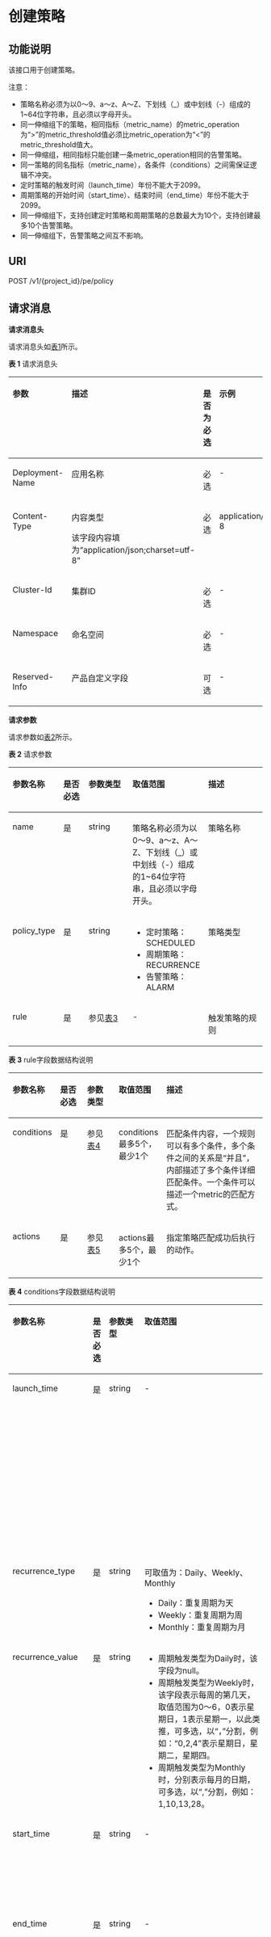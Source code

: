 # 创建策略<a name="ZH-CN_TOPIC_0130935537"></a>

## 功能说明<a name="zh-cn_topic_0082628667_section29498151"></a>

该接口用于创建策略。

注意：

-   策略名称必须为以0～9、a～z、A～Z、下划线（\_）或中划线（-）组成的1~64位字符串，且必须以字母开头。
-   同一伸缩组下的策略，相同指标（metric\_name）的metric\_operation为“\>”的metric\_threshold值必须比metric\_operation为“<”的metric\_threshold值大。
-   同一伸缩组，相同指标只能创建一条metric\_operation相同的告警策略。
-   同一策略的同名指标（metric\_name），各条件（conditions）之间需保证逻辑不冲突。
-   定时策略的触发时间（launch\_time）年份不能大于2099。
-   周期策略的开始时间（start\_time）、结束时间（end\_time）年份不能大于2099。
-   同一伸缩组下，支持创建定时策略和周期策略的总数最大为10个，支持创建最多10个告警策略。
-   同一伸缩组下，告警策略之间互不影响。

## URI<a name="zh-cn_topic_0082628667_section64156767"></a>

POST /v1/\{project\_id\}/pe/policy

## 请求消息<a name="zh-cn_topic_0082628667_section40539992"></a>

**请求消息头**

请求消息头如[表1](#zh-cn_topic_0082628667_table16580664)所示。

**表 1**  请求消息头

<a name="zh-cn_topic_0082628667_table16580664"></a>
<table><thead align="left"><tr id="zh-cn_topic_0082628667_row57854556"><th class="cellrowborder" valign="top" width="28.28282828282828%" id="mcps1.2.5.1.1"><p id="zh-cn_topic_0082628667_p55707487"><a name="zh-cn_topic_0082628667_p55707487"></a><a name="zh-cn_topic_0082628667_p55707487"></a>参数</p>
</th>
<th class="cellrowborder" valign="top" width="28.28282828282828%" id="mcps1.2.5.1.2"><p id="zh-cn_topic_0082628667_p16012578"><a name="zh-cn_topic_0082628667_p16012578"></a><a name="zh-cn_topic_0082628667_p16012578"></a>描述</p>
</th>
<th class="cellrowborder" valign="top" width="17.17171717171717%" id="mcps1.2.5.1.3"><p id="zh-cn_topic_0082628667_p21950413"><a name="zh-cn_topic_0082628667_p21950413"></a><a name="zh-cn_topic_0082628667_p21950413"></a>是否为必选</p>
</th>
<th class="cellrowborder" valign="top" width="26.26262626262626%" id="mcps1.2.5.1.4"><p id="zh-cn_topic_0082628667_p33153033"><a name="zh-cn_topic_0082628667_p33153033"></a><a name="zh-cn_topic_0082628667_p33153033"></a>示例</p>
</th>
</tr>
</thead>
<tbody><tr id="zh-cn_topic_0082628667_row62378952"><td class="cellrowborder" valign="top" width="28.28282828282828%" headers="mcps1.2.5.1.1 "><p id="zh-cn_topic_0082628667_p19530342"><a name="zh-cn_topic_0082628667_p19530342"></a><a name="zh-cn_topic_0082628667_p19530342"></a>Deployment-Name</p>
</td>
<td class="cellrowborder" valign="top" width="28.28282828282828%" headers="mcps1.2.5.1.2 "><p id="zh-cn_topic_0082628667_p38453873"><a name="zh-cn_topic_0082628667_p38453873"></a><a name="zh-cn_topic_0082628667_p38453873"></a>应用名称</p>
</td>
<td class="cellrowborder" valign="top" width="17.17171717171717%" headers="mcps1.2.5.1.3 "><p id="zh-cn_topic_0082628667_p27755984"><a name="zh-cn_topic_0082628667_p27755984"></a><a name="zh-cn_topic_0082628667_p27755984"></a>必选</p>
</td>
<td class="cellrowborder" valign="top" width="26.26262626262626%" headers="mcps1.2.5.1.4 "><p id="zh-cn_topic_0082628667_p33642220"><a name="zh-cn_topic_0082628667_p33642220"></a><a name="zh-cn_topic_0082628667_p33642220"></a>-</p>
</td>
</tr>
<tr id="zh-cn_topic_0082628667_row34344524"><td class="cellrowborder" valign="top" width="28.28282828282828%" headers="mcps1.2.5.1.1 "><p id="zh-cn_topic_0082628667_p30443021"><a name="zh-cn_topic_0082628667_p30443021"></a><a name="zh-cn_topic_0082628667_p30443021"></a>Content-Type</p>
</td>
<td class="cellrowborder" valign="top" width="28.28282828282828%" headers="mcps1.2.5.1.2 "><p id="zh-cn_topic_0082628667_p49965631"><a name="zh-cn_topic_0082628667_p49965631"></a><a name="zh-cn_topic_0082628667_p49965631"></a>内容类型</p>
<p id="zh-cn_topic_0082628667_p47037497"><a name="zh-cn_topic_0082628667_p47037497"></a><a name="zh-cn_topic_0082628667_p47037497"></a>该字段内容填为“application/json;charset=utf-8”</p>
</td>
<td class="cellrowborder" valign="top" width="17.17171717171717%" headers="mcps1.2.5.1.3 "><p id="zh-cn_topic_0082628667_p51940951"><a name="zh-cn_topic_0082628667_p51940951"></a><a name="zh-cn_topic_0082628667_p51940951"></a>必选</p>
</td>
<td class="cellrowborder" valign="top" width="26.26262626262626%" headers="mcps1.2.5.1.4 "><p id="zh-cn_topic_0082628667_p46467513"><a name="zh-cn_topic_0082628667_p46467513"></a><a name="zh-cn_topic_0082628667_p46467513"></a>application/json;charset=utf-8</p>
</td>
</tr>
<tr id="zh-cn_topic_0082628667_row15554440"><td class="cellrowborder" valign="top" width="28.28282828282828%" headers="mcps1.2.5.1.1 "><p id="zh-cn_topic_0082628667_p51950091"><a name="zh-cn_topic_0082628667_p51950091"></a><a name="zh-cn_topic_0082628667_p51950091"></a>Cluster-Id</p>
</td>
<td class="cellrowborder" valign="top" width="28.28282828282828%" headers="mcps1.2.5.1.2 "><p id="zh-cn_topic_0082628667_p47207880"><a name="zh-cn_topic_0082628667_p47207880"></a><a name="zh-cn_topic_0082628667_p47207880"></a>集群ID</p>
</td>
<td class="cellrowborder" valign="top" width="17.17171717171717%" headers="mcps1.2.5.1.3 "><p id="zh-cn_topic_0082628667_p65741925"><a name="zh-cn_topic_0082628667_p65741925"></a><a name="zh-cn_topic_0082628667_p65741925"></a>必选</p>
</td>
<td class="cellrowborder" valign="top" width="26.26262626262626%" headers="mcps1.2.5.1.4 "><p id="zh-cn_topic_0082628667_p23495690"><a name="zh-cn_topic_0082628667_p23495690"></a><a name="zh-cn_topic_0082628667_p23495690"></a>-</p>
</td>
</tr>
<tr id="zh-cn_topic_0082628667_row10134624"><td class="cellrowborder" valign="top" width="28.28282828282828%" headers="mcps1.2.5.1.1 "><p id="zh-cn_topic_0082628667_p15598181"><a name="zh-cn_topic_0082628667_p15598181"></a><a name="zh-cn_topic_0082628667_p15598181"></a>Namespace</p>
</td>
<td class="cellrowborder" valign="top" width="28.28282828282828%" headers="mcps1.2.5.1.2 "><p id="zh-cn_topic_0082628667_p55493126"><a name="zh-cn_topic_0082628667_p55493126"></a><a name="zh-cn_topic_0082628667_p55493126"></a>命名空间</p>
</td>
<td class="cellrowborder" valign="top" width="17.17171717171717%" headers="mcps1.2.5.1.3 "><p id="p1299319521324"><a name="p1299319521324"></a><a name="p1299319521324"></a>必选</p>
</td>
<td class="cellrowborder" valign="top" width="26.26262626262626%" headers="mcps1.2.5.1.4 "><p id="zh-cn_topic_0082628667_p24818239"><a name="zh-cn_topic_0082628667_p24818239"></a><a name="zh-cn_topic_0082628667_p24818239"></a>-</p>
</td>
</tr>
<tr id="zh-cn_topic_0082628667_row22037565"><td class="cellrowborder" valign="top" width="28.28282828282828%" headers="mcps1.2.5.1.1 "><p id="zh-cn_topic_0082628667_p40212317"><a name="zh-cn_topic_0082628667_p40212317"></a><a name="zh-cn_topic_0082628667_p40212317"></a>Reserved-Info</p>
</td>
<td class="cellrowborder" valign="top" width="28.28282828282828%" headers="mcps1.2.5.1.2 "><p id="zh-cn_topic_0082628667_p35972254"><a name="zh-cn_topic_0082628667_p35972254"></a><a name="zh-cn_topic_0082628667_p35972254"></a>产品自定义字段</p>
</td>
<td class="cellrowborder" valign="top" width="17.17171717171717%" headers="mcps1.2.5.1.3 "><p id="zh-cn_topic_0082628667_p28071463"><a name="zh-cn_topic_0082628667_p28071463"></a><a name="zh-cn_topic_0082628667_p28071463"></a>可选</p>
</td>
<td class="cellrowborder" valign="top" width="26.26262626262626%" headers="mcps1.2.5.1.4 "><p id="zh-cn_topic_0082628667_p59196065"><a name="zh-cn_topic_0082628667_p59196065"></a><a name="zh-cn_topic_0082628667_p59196065"></a>-</p>
</td>
</tr>
</tbody>
</table>

**请求参数**

请求参数如[表2](#zh-cn_topic_0082628667_table26391943)所示。

**表 2**  请求参数

<a name="zh-cn_topic_0082628667_table26391943"></a>
<table><thead align="left"><tr id="zh-cn_topic_0082628667_row51582645"><th class="cellrowborder" valign="top" width="17%" id="mcps1.2.6.1.1"><p id="zh-cn_topic_0082628667_p17444750"><a name="zh-cn_topic_0082628667_p17444750"></a><a name="zh-cn_topic_0082628667_p17444750"></a>参数名称</p>
</th>
<th class="cellrowborder" valign="top" width="11%" id="mcps1.2.6.1.2"><p id="zh-cn_topic_0082628667_p3738651"><a name="zh-cn_topic_0082628667_p3738651"></a><a name="zh-cn_topic_0082628667_p3738651"></a>是否必选</p>
</th>
<th class="cellrowborder" valign="top" width="19%" id="mcps1.2.6.1.3"><p id="zh-cn_topic_0082628667_p34395333"><a name="zh-cn_topic_0082628667_p34395333"></a><a name="zh-cn_topic_0082628667_p34395333"></a>参数类型</p>
</th>
<th class="cellrowborder" valign="top" width="25%" id="mcps1.2.6.1.4"><p id="zh-cn_topic_0082628667_p34558579"><a name="zh-cn_topic_0082628667_p34558579"></a><a name="zh-cn_topic_0082628667_p34558579"></a>取值范围</p>
</th>
<th class="cellrowborder" valign="top" width="28.000000000000004%" id="mcps1.2.6.1.5"><p id="zh-cn_topic_0082628667_p47781518"><a name="zh-cn_topic_0082628667_p47781518"></a><a name="zh-cn_topic_0082628667_p47781518"></a>描述</p>
</th>
</tr>
</thead>
<tbody><tr id="zh-cn_topic_0082628667_row45097725"><td class="cellrowborder" valign="top" width="17%" headers="mcps1.2.6.1.1 "><p id="zh-cn_topic_0082628667_p29037097"><a name="zh-cn_topic_0082628667_p29037097"></a><a name="zh-cn_topic_0082628667_p29037097"></a>name</p>
</td>
<td class="cellrowborder" valign="top" width="11%" headers="mcps1.2.6.1.2 "><p id="zh-cn_topic_0082628667_p3194617"><a name="zh-cn_topic_0082628667_p3194617"></a><a name="zh-cn_topic_0082628667_p3194617"></a>是</p>
</td>
<td class="cellrowborder" valign="top" width="19%" headers="mcps1.2.6.1.3 "><p id="zh-cn_topic_0082628667_p57437397"><a name="zh-cn_topic_0082628667_p57437397"></a><a name="zh-cn_topic_0082628667_p57437397"></a>string</p>
</td>
<td class="cellrowborder" valign="top" width="25%" headers="mcps1.2.6.1.4 "><p id="p7356124014613"><a name="p7356124014613"></a><a name="p7356124014613"></a>策略名称必须为以0～9、a～z、A～Z、下划线（_）或中划线（-）组成的1~64位字符串，且必须以字母开头。</p>
</td>
<td class="cellrowborder" valign="top" width="28.000000000000004%" headers="mcps1.2.6.1.5 "><p id="zh-cn_topic_0082628667_p30495700"><a name="zh-cn_topic_0082628667_p30495700"></a><a name="zh-cn_topic_0082628667_p30495700"></a>策略名称</p>
</td>
</tr>
<tr id="zh-cn_topic_0082628667_row6025849"><td class="cellrowborder" valign="top" width="17%" headers="mcps1.2.6.1.1 "><p id="zh-cn_topic_0082628667_p18331773"><a name="zh-cn_topic_0082628667_p18331773"></a><a name="zh-cn_topic_0082628667_p18331773"></a>policy_type</p>
</td>
<td class="cellrowborder" valign="top" width="11%" headers="mcps1.2.6.1.2 "><p id="zh-cn_topic_0082628667_p8478608"><a name="zh-cn_topic_0082628667_p8478608"></a><a name="zh-cn_topic_0082628667_p8478608"></a>是</p>
</td>
<td class="cellrowborder" valign="top" width="19%" headers="mcps1.2.6.1.3 "><p id="zh-cn_topic_0082628667_p15678685"><a name="zh-cn_topic_0082628667_p15678685"></a><a name="zh-cn_topic_0082628667_p15678685"></a>string</p>
</td>
<td class="cellrowborder" valign="top" width="25%" headers="mcps1.2.6.1.4 "><a name="ul1293515593612"></a><a name="ul1293515593612"></a><ul id="ul1293515593612"><li>定时策略：SCHEDULED</li><li>周期策略：RECURRENCE</li><li>告警策略：ALARM</li></ul>
</td>
<td class="cellrowborder" valign="top" width="28.000000000000004%" headers="mcps1.2.6.1.5 "><p id="zh-cn_topic_0082628667_p57075007"><a name="zh-cn_topic_0082628667_p57075007"></a><a name="zh-cn_topic_0082628667_p57075007"></a>策略类型</p>
</td>
</tr>
<tr id="zh-cn_topic_0082628667_row43913021"><td class="cellrowborder" valign="top" width="17%" headers="mcps1.2.6.1.1 "><p id="zh-cn_topic_0082628667_p184914"><a name="zh-cn_topic_0082628667_p184914"></a><a name="zh-cn_topic_0082628667_p184914"></a>rule</p>
</td>
<td class="cellrowborder" valign="top" width="11%" headers="mcps1.2.6.1.2 "><p id="zh-cn_topic_0082628667_p14978051"><a name="zh-cn_topic_0082628667_p14978051"></a><a name="zh-cn_topic_0082628667_p14978051"></a>是</p>
</td>
<td class="cellrowborder" valign="top" width="19%" headers="mcps1.2.6.1.3 "><p id="zh-cn_topic_0082628667_p5262650"><a name="zh-cn_topic_0082628667_p5262650"></a><a name="zh-cn_topic_0082628667_p5262650"></a>参见<a href="#ZH-CN_TOPIC_0130935537__zh-cn_topic_0082628667_table114216215037">表3</a></p>
</td>
<td class="cellrowborder" valign="top" width="25%" headers="mcps1.2.6.1.4 "><p id="zh-cn_topic_0082628667_p11266626"><a name="zh-cn_topic_0082628667_p11266626"></a><a name="zh-cn_topic_0082628667_p11266626"></a>-</p>
</td>
<td class="cellrowborder" valign="top" width="28.000000000000004%" headers="mcps1.2.6.1.5 "><p id="p2842114714102"><a name="p2842114714102"></a><a name="p2842114714102"></a>触发策略的规则</p>
</td>
</tr>
</tbody>
</table>

**表 3**  rule字段数据结构说明

<a name="zh-cn_topic_0082628667_table114216215037"></a>
<table><thead align="left"><tr id="zh-cn_topic_0082628667_row50280428"><th class="cellrowborder" valign="top" width="17.17171717171717%" id="mcps1.2.6.1.1"><p id="zh-cn_topic_0082628667_p46182839"><a name="zh-cn_topic_0082628667_p46182839"></a><a name="zh-cn_topic_0082628667_p46182839"></a>参数名称</p>
</th>
<th class="cellrowborder" valign="top" width="11.111111111111112%" id="mcps1.2.6.1.2"><p id="zh-cn_topic_0082628667_p49822483"><a name="zh-cn_topic_0082628667_p49822483"></a><a name="zh-cn_topic_0082628667_p49822483"></a>是否必选</p>
</th>
<th class="cellrowborder" valign="top" width="13.13131313131313%" id="mcps1.2.6.1.3"><p id="zh-cn_topic_0082628667_p9089319"><a name="zh-cn_topic_0082628667_p9089319"></a><a name="zh-cn_topic_0082628667_p9089319"></a>参数类型</p>
</th>
<th class="cellrowborder" valign="top" width="16.16161616161616%" id="mcps1.2.6.1.4"><p id="zh-cn_topic_0082628667_p65146268"><a name="zh-cn_topic_0082628667_p65146268"></a><a name="zh-cn_topic_0082628667_p65146268"></a>取值范围</p>
</th>
<th class="cellrowborder" valign="top" width="42.42424242424242%" id="mcps1.2.6.1.5"><p id="zh-cn_topic_0082628667_p42356378"><a name="zh-cn_topic_0082628667_p42356378"></a><a name="zh-cn_topic_0082628667_p42356378"></a>描述</p>
</th>
</tr>
</thead>
<tbody><tr id="zh-cn_topic_0082628667_row8314568"><td class="cellrowborder" valign="top" width="17.17171717171717%" headers="mcps1.2.6.1.1 "><p id="zh-cn_topic_0082628667_p2391374"><a name="zh-cn_topic_0082628667_p2391374"></a><a name="zh-cn_topic_0082628667_p2391374"></a>conditions</p>
</td>
<td class="cellrowborder" valign="top" width="11.111111111111112%" headers="mcps1.2.6.1.2 "><p id="zh-cn_topic_0082628667_p59483605"><a name="zh-cn_topic_0082628667_p59483605"></a><a name="zh-cn_topic_0082628667_p59483605"></a>是</p>
</td>
<td class="cellrowborder" valign="top" width="13.13131313131313%" headers="mcps1.2.6.1.3 "><p id="zh-cn_topic_0082628667_p53442692"><a name="zh-cn_topic_0082628667_p53442692"></a><a name="zh-cn_topic_0082628667_p53442692"></a>参见<a href="#ZH-CN_TOPIC_0130935537__zh-cn_topic_0082628667_table1294668015037">表4</a></p>
</td>
<td class="cellrowborder" valign="top" width="16.16161616161616%" headers="mcps1.2.6.1.4 "><p id="zh-cn_topic_0082628667_p36581930"><a name="zh-cn_topic_0082628667_p36581930"></a><a name="zh-cn_topic_0082628667_p36581930"></a>conditions最多5个，最少1个</p>
</td>
<td class="cellrowborder" valign="top" width="42.42424242424242%" headers="mcps1.2.6.1.5 "><p id="zh-cn_topic_0082628667_p10346342"><a name="zh-cn_topic_0082628667_p10346342"></a><a name="zh-cn_topic_0082628667_p10346342"></a>匹配条件内容，一个规则可以有多个条件，多个条件之间的关系是“并且”，内部描述了多个条件详细匹配条件。一个条件可以描述一个metric的匹配方式。</p>
</td>
</tr>
<tr id="zh-cn_topic_0082628667_row26008214"><td class="cellrowborder" valign="top" width="17.17171717171717%" headers="mcps1.2.6.1.1 "><p id="zh-cn_topic_0082628667_p26290551"><a name="zh-cn_topic_0082628667_p26290551"></a><a name="zh-cn_topic_0082628667_p26290551"></a>actions</p>
</td>
<td class="cellrowborder" valign="top" width="11.111111111111112%" headers="mcps1.2.6.1.2 "><p id="zh-cn_topic_0082628667_p49159881"><a name="zh-cn_topic_0082628667_p49159881"></a><a name="zh-cn_topic_0082628667_p49159881"></a>是</p>
</td>
<td class="cellrowborder" valign="top" width="13.13131313131313%" headers="mcps1.2.6.1.3 "><p id="zh-cn_topic_0082628667_p22527411"><a name="zh-cn_topic_0082628667_p22527411"></a><a name="zh-cn_topic_0082628667_p22527411"></a>参见<a href="#ZH-CN_TOPIC_0130935537__zh-cn_topic_0082628667_table4669780915037">表5</a></p>
</td>
<td class="cellrowborder" valign="top" width="16.16161616161616%" headers="mcps1.2.6.1.4 "><p id="zh-cn_topic_0082628667_p47920339"><a name="zh-cn_topic_0082628667_p47920339"></a><a name="zh-cn_topic_0082628667_p47920339"></a>actions最多5个，最少1个</p>
</td>
<td class="cellrowborder" valign="top" width="42.42424242424242%" headers="mcps1.2.6.1.5 "><p id="zh-cn_topic_0082628667_p56342274"><a name="zh-cn_topic_0082628667_p56342274"></a><a name="zh-cn_topic_0082628667_p56342274"></a>指定策略匹配成功后执行的动作。</p>
</td>
</tr>
</tbody>
</table>

**表 4**  conditions字段数据结构说明

<a name="zh-cn_topic_0082628667_table1294668015037"></a>
<table><thead align="left"><tr id="zh-cn_topic_0082628667_row37524543"><th class="cellrowborder" valign="top" width="17.17171717171717%" id="mcps1.2.6.1.1"><p id="zh-cn_topic_0082628667_p19589120"><a name="zh-cn_topic_0082628667_p19589120"></a><a name="zh-cn_topic_0082628667_p19589120"></a>参数名称</p>
</th>
<th class="cellrowborder" valign="top" width="11.111111111111112%" id="mcps1.2.6.1.2"><p id="zh-cn_topic_0082628667_p43214919"><a name="zh-cn_topic_0082628667_p43214919"></a><a name="zh-cn_topic_0082628667_p43214919"></a>是否必选</p>
</th>
<th class="cellrowborder" valign="top" width="14.14141414141414%" id="mcps1.2.6.1.3"><p id="zh-cn_topic_0082628667_p10747513"><a name="zh-cn_topic_0082628667_p10747513"></a><a name="zh-cn_topic_0082628667_p10747513"></a>参数类型</p>
</th>
<th class="cellrowborder" valign="top" width="30.303030303030305%" id="mcps1.2.6.1.4"><p id="zh-cn_topic_0082628667_p65242240"><a name="zh-cn_topic_0082628667_p65242240"></a><a name="zh-cn_topic_0082628667_p65242240"></a>取值范围</p>
</th>
<th class="cellrowborder" valign="top" width="27.27272727272727%" id="mcps1.2.6.1.5"><p id="zh-cn_topic_0082628667_p50130116"><a name="zh-cn_topic_0082628667_p50130116"></a><a name="zh-cn_topic_0082628667_p50130116"></a>描述</p>
</th>
</tr>
</thead>
<tbody><tr id="zh-cn_topic_0082628667_row34007596"><td class="cellrowborder" valign="top" width="17.17171717171717%" headers="mcps1.2.6.1.1 "><p id="zh-cn_topic_0082628667_p3151905"><a name="zh-cn_topic_0082628667_p3151905"></a><a name="zh-cn_topic_0082628667_p3151905"></a>launch_time</p>
</td>
<td class="cellrowborder" valign="top" width="11.111111111111112%" headers="mcps1.2.6.1.2 "><p id="zh-cn_topic_0082628667_p53977738"><a name="zh-cn_topic_0082628667_p53977738"></a><a name="zh-cn_topic_0082628667_p53977738"></a>是</p>
</td>
<td class="cellrowborder" valign="top" width="14.14141414141414%" headers="mcps1.2.6.1.3 "><p id="zh-cn_topic_0082628667_p10120656"><a name="zh-cn_topic_0082628667_p10120656"></a><a name="zh-cn_topic_0082628667_p10120656"></a>string</p>
</td>
<td class="cellrowborder" valign="top" width="30.303030303030305%" headers="mcps1.2.6.1.4 "><p id="zh-cn_topic_0082628667_p14466778"><a name="zh-cn_topic_0082628667_p14466778"></a><a name="zh-cn_topic_0082628667_p14466778"></a>-</p>
</td>
<td class="cellrowborder" valign="top" width="27.27272727272727%" headers="mcps1.2.6.1.5 "><p id="p2930121751312"><a name="p2930121751312"></a><a name="p2930121751312"></a>触发时间，遵循ISO8601，UTC。</p>
<a name="ul18521122191317"></a><a name="ul18521122191317"></a><ul id="ul18521122191317"><li>如果policy_type为SCHEDULED，则格式为：YYYY-MM-DDThh:mmZ。</li><li>如果policy_type为RECURRENCE，则格式为：hh:mm。</li></ul>
</td>
</tr>
<tr id="zh-cn_topic_0082628667_row46331171"><td class="cellrowborder" valign="top" width="17.17171717171717%" headers="mcps1.2.6.1.1 "><p id="zh-cn_topic_0082628667_p61837391"><a name="zh-cn_topic_0082628667_p61837391"></a><a name="zh-cn_topic_0082628667_p61837391"></a>recurrence_type</p>
</td>
<td class="cellrowborder" valign="top" width="11.111111111111112%" headers="mcps1.2.6.1.2 "><p id="zh-cn_topic_0082628667_p42772808"><a name="zh-cn_topic_0082628667_p42772808"></a><a name="zh-cn_topic_0082628667_p42772808"></a>是</p>
</td>
<td class="cellrowborder" valign="top" width="14.14141414141414%" headers="mcps1.2.6.1.3 "><p id="zh-cn_topic_0082628667_p42045429"><a name="zh-cn_topic_0082628667_p42045429"></a><a name="zh-cn_topic_0082628667_p42045429"></a>string</p>
</td>
<td class="cellrowborder" valign="top" width="30.303030303030305%" headers="mcps1.2.6.1.4 "><p id="p74871629141517"><a name="p74871629141517"></a><a name="p74871629141517"></a>可取值为：Daily、Weekly、Monthly</p>
<a name="ul153785153154"></a><a name="ul153785153154"></a><ul id="ul153785153154"><li>Daily：重复周期为天</li><li>Weekly：重复周期为周</li><li>Monthly：重复周期为月</li></ul>
</td>
<td class="cellrowborder" valign="top" width="27.27272727272727%" headers="mcps1.2.6.1.5 "><p id="zh-cn_topic_0082628667_p42633357"><a name="zh-cn_topic_0082628667_p42633357"></a><a name="zh-cn_topic_0082628667_p42633357"></a>周期触发类型</p>
</td>
</tr>
<tr id="zh-cn_topic_0082628667_row48155897"><td class="cellrowborder" valign="top" width="17.17171717171717%" headers="mcps1.2.6.1.1 "><p id="zh-cn_topic_0082628667_p8313609"><a name="zh-cn_topic_0082628667_p8313609"></a><a name="zh-cn_topic_0082628667_p8313609"></a>recurrence_value</p>
</td>
<td class="cellrowborder" valign="top" width="11.111111111111112%" headers="mcps1.2.6.1.2 "><p id="zh-cn_topic_0082628667_p2313746"><a name="zh-cn_topic_0082628667_p2313746"></a><a name="zh-cn_topic_0082628667_p2313746"></a>是</p>
</td>
<td class="cellrowborder" valign="top" width="14.14141414141414%" headers="mcps1.2.6.1.3 "><p id="zh-cn_topic_0082628667_p53195707"><a name="zh-cn_topic_0082628667_p53195707"></a><a name="zh-cn_topic_0082628667_p53195707"></a>string</p>
</td>
<td class="cellrowborder" valign="top" width="30.303030303030305%" headers="mcps1.2.6.1.4 "><a name="ul19586314184013"></a><a name="ul19586314184013"></a><ul id="ul19586314184013"><li>周期触发类型为Daily时，该字段为null。</li><li>周期触发类型为Weekly时，该字段表示每周的第几天，取值范围为0～6，0表示星期日，1表示星期一，以此类推，可多选，以“，”分割，例如：“0,2,4”表示星期日，星期二，星期四。</li><li>周期触发类型为Monthly时，分别表示每月的日期，可多选，以“,”分割，例如：1,10,13,28。</li></ul>
</td>
<td class="cellrowborder" valign="top" width="27.27272727272727%" headers="mcps1.2.6.1.5 "><p id="zh-cn_topic_0082628667_p32575624"><a name="zh-cn_topic_0082628667_p32575624"></a><a name="zh-cn_topic_0082628667_p32575624"></a>周期触发任务数值</p>
</td>
</tr>
<tr id="zh-cn_topic_0082628667_row24745166"><td class="cellrowborder" valign="top" width="17.17171717171717%" headers="mcps1.2.6.1.1 "><p id="zh-cn_topic_0082628667_p58201440"><a name="zh-cn_topic_0082628667_p58201440"></a><a name="zh-cn_topic_0082628667_p58201440"></a>start_time</p>
</td>
<td class="cellrowborder" valign="top" width="11.111111111111112%" headers="mcps1.2.6.1.2 "><p id="zh-cn_topic_0082628667_p16696223"><a name="zh-cn_topic_0082628667_p16696223"></a><a name="zh-cn_topic_0082628667_p16696223"></a>是</p>
</td>
<td class="cellrowborder" valign="top" width="14.14141414141414%" headers="mcps1.2.6.1.3 "><p id="zh-cn_topic_0082628667_p10216818"><a name="zh-cn_topic_0082628667_p10216818"></a><a name="zh-cn_topic_0082628667_p10216818"></a>string</p>
</td>
<td class="cellrowborder" valign="top" width="30.303030303030305%" headers="mcps1.2.6.1.4 "><p id="zh-cn_topic_0082628667_p22255938"><a name="zh-cn_topic_0082628667_p22255938"></a><a name="zh-cn_topic_0082628667_p22255938"></a>-</p>
</td>
<td class="cellrowborder" valign="top" width="27.27272727272727%" headers="mcps1.2.6.1.5 "><p id="zh-cn_topic_0082628667_p57900534"><a name="zh-cn_topic_0082628667_p57900534"></a><a name="zh-cn_topic_0082628667_p57900534"></a>周期策略重复执行开始时间，遵循ISO8601，UTC，默认立即开始，格式为 : YYYY-MM-DDThh:mmZ。</p>
</td>
</tr>
<tr id="zh-cn_topic_0082628667_row51342761"><td class="cellrowborder" valign="top" width="17.17171717171717%" headers="mcps1.2.6.1.1 "><p id="zh-cn_topic_0082628667_p65122991"><a name="zh-cn_topic_0082628667_p65122991"></a><a name="zh-cn_topic_0082628667_p65122991"></a>end_time</p>
</td>
<td class="cellrowborder" valign="top" width="11.111111111111112%" headers="mcps1.2.6.1.2 "><p id="zh-cn_topic_0082628667_p40470925"><a name="zh-cn_topic_0082628667_p40470925"></a><a name="zh-cn_topic_0082628667_p40470925"></a>是</p>
</td>
<td class="cellrowborder" valign="top" width="14.14141414141414%" headers="mcps1.2.6.1.3 "><p id="zh-cn_topic_0082628667_p56919532"><a name="zh-cn_topic_0082628667_p56919532"></a><a name="zh-cn_topic_0082628667_p56919532"></a>string</p>
</td>
<td class="cellrowborder" valign="top" width="30.303030303030305%" headers="mcps1.2.6.1.4 "><p id="zh-cn_topic_0082628667_p47079412"><a name="zh-cn_topic_0082628667_p47079412"></a><a name="zh-cn_topic_0082628667_p47079412"></a>-</p>
</td>
<td class="cellrowborder" valign="top" width="27.27272727272727%" headers="mcps1.2.6.1.5 "><p id="zh-cn_topic_0082628667_p55336012"><a name="zh-cn_topic_0082628667_p55336012"></a><a name="zh-cn_topic_0082628667_p55336012"></a>周期策略重复执行结束时间，遵循ISO8601，UTC，格式为 : YYYY-MM-DDThh:mmZ。</p>
</td>
</tr>
<tr id="zh-cn_topic_0082628667_row28262061"><td class="cellrowborder" valign="top" width="17.17171717171717%" headers="mcps1.2.6.1.1 "><p id="zh-cn_topic_0082628667_p7525633"><a name="zh-cn_topic_0082628667_p7525633"></a><a name="zh-cn_topic_0082628667_p7525633"></a>metric_namespace</p>
</td>
<td class="cellrowborder" valign="top" width="11.111111111111112%" headers="mcps1.2.6.1.2 "><p id="zh-cn_topic_0082628667_p5596537"><a name="zh-cn_topic_0082628667_p5596537"></a><a name="zh-cn_topic_0082628667_p5596537"></a>是</p>
</td>
<td class="cellrowborder" valign="top" width="14.14141414141414%" headers="mcps1.2.6.1.3 "><p id="zh-cn_topic_0082628667_p50666366"><a name="zh-cn_topic_0082628667_p50666366"></a><a name="zh-cn_topic_0082628667_p50666366"></a>string</p>
</td>
<td class="cellrowborder" valign="top" width="30.303030303030305%" headers="mcps1.2.6.1.4 "><a name="ul626532974213"></a><a name="ul626532974213"></a><ul id="ul626532974213"><li>PAAS.CONTAINER：应用指标的命名空间</li><li>PAAS.CUSTOMMETRICS：自定义指标的命名空间</li></ul>
</td>
<td class="cellrowborder" valign="top" width="27.27272727272727%" headers="mcps1.2.6.1.5 "><p id="zh-cn_topic_0082628667_p31825997"><a name="zh-cn_topic_0082628667_p31825997"></a><a name="zh-cn_topic_0082628667_p31825997"></a>命名空间</p>
</td>
</tr>
<tr id="zh-cn_topic_0082628667_row17998518"><td class="cellrowborder" valign="top" width="17.17171717171717%" headers="mcps1.2.6.1.1 "><p id="zh-cn_topic_0082628667_p48593825"><a name="zh-cn_topic_0082628667_p48593825"></a><a name="zh-cn_topic_0082628667_p48593825"></a>metric_name</p>
</td>
<td class="cellrowborder" valign="top" width="11.111111111111112%" headers="mcps1.2.6.1.2 "><p id="zh-cn_topic_0082628667_p43785757"><a name="zh-cn_topic_0082628667_p43785757"></a><a name="zh-cn_topic_0082628667_p43785757"></a>是</p>
</td>
<td class="cellrowborder" valign="top" width="14.14141414141414%" headers="mcps1.2.6.1.3 "><p id="zh-cn_topic_0082628667_p56985425"><a name="zh-cn_topic_0082628667_p56985425"></a><a name="zh-cn_topic_0082628667_p56985425"></a>string</p>
</td>
<td class="cellrowborder" valign="top" width="30.303030303030305%" headers="mcps1.2.6.1.4 "><p id="zh-cn_topic_0082628667_p52416742"><a name="zh-cn_topic_0082628667_p52416742"></a><a name="zh-cn_topic_0082628667_p52416742"></a>-</p>
</td>
<td class="cellrowborder" valign="top" width="27.27272727272727%" headers="mcps1.2.6.1.5 "><p id="zh-cn_topic_0082628667_p17897732"><a name="zh-cn_topic_0082628667_p17897732"></a><a name="zh-cn_topic_0082628667_p17897732"></a>指标名称</p>
</td>
</tr>
<tr id="zh-cn_topic_0082628667_row26861861"><td class="cellrowborder" valign="top" width="17.17171717171717%" headers="mcps1.2.6.1.1 "><p id="zh-cn_topic_0082628667_p28327138"><a name="zh-cn_topic_0082628667_p28327138"></a><a name="zh-cn_topic_0082628667_p28327138"></a>metric_unit</p>
</td>
<td class="cellrowborder" valign="top" width="11.111111111111112%" headers="mcps1.2.6.1.2 "><p id="zh-cn_topic_0082628667_p12796860"><a name="zh-cn_topic_0082628667_p12796860"></a><a name="zh-cn_topic_0082628667_p12796860"></a>是</p>
</td>
<td class="cellrowborder" valign="top" width="14.14141414141414%" headers="mcps1.2.6.1.3 "><p id="zh-cn_topic_0082628667_p29912730"><a name="zh-cn_topic_0082628667_p29912730"></a><a name="zh-cn_topic_0082628667_p29912730"></a>string</p>
</td>
<td class="cellrowborder" valign="top" width="30.303030303030305%" headers="mcps1.2.6.1.4 "><p id="zh-cn_topic_0082628667_p7012069"><a name="zh-cn_topic_0082628667_p7012069"></a><a name="zh-cn_topic_0082628667_p7012069"></a>-</p>
</td>
<td class="cellrowborder" valign="top" width="27.27272727272727%" headers="mcps1.2.6.1.5 "><p id="zh-cn_topic_0082628667_p31106692"><a name="zh-cn_topic_0082628667_p31106692"></a><a name="zh-cn_topic_0082628667_p31106692"></a>单位</p>
</td>
</tr>
<tr id="zh-cn_topic_0082628667_row11524775"><td class="cellrowborder" valign="top" width="17.17171717171717%" headers="mcps1.2.6.1.1 "><p id="zh-cn_topic_0082628667_p61091552"><a name="zh-cn_topic_0082628667_p61091552"></a><a name="zh-cn_topic_0082628667_p61091552"></a>period</p>
</td>
<td class="cellrowborder" valign="top" width="11.111111111111112%" headers="mcps1.2.6.1.2 "><p id="zh-cn_topic_0082628667_p49468641"><a name="zh-cn_topic_0082628667_p49468641"></a><a name="zh-cn_topic_0082628667_p49468641"></a>是</p>
</td>
<td class="cellrowborder" valign="top" width="14.14141414141414%" headers="mcps1.2.6.1.3 "><p id="zh-cn_topic_0082628667_p47536979"><a name="zh-cn_topic_0082628667_p47536979"></a><a name="zh-cn_topic_0082628667_p47536979"></a>int</p>
</td>
<td class="cellrowborder" valign="top" width="30.303030303030305%" headers="mcps1.2.6.1.4 "><p id="zh-cn_topic_0082628667_p25290077"><a name="zh-cn_topic_0082628667_p25290077"></a><a name="zh-cn_topic_0082628667_p25290077"></a>分别包括20，60，300，900，1800，3600</p>
</td>
<td class="cellrowborder" valign="top" width="27.27272727272727%" headers="mcps1.2.6.1.5 "><p id="zh-cn_topic_0082628667_p35230376"><a name="zh-cn_topic_0082628667_p35230376"></a><a name="zh-cn_topic_0082628667_p35230376"></a>统计周期，单位：秒</p>
</td>
</tr>
<tr id="zh-cn_topic_0082628667_row48637933"><td class="cellrowborder" valign="top" width="17.17171717171717%" headers="mcps1.2.6.1.1 "><p id="zh-cn_topic_0082628667_p47358524"><a name="zh-cn_topic_0082628667_p47358524"></a><a name="zh-cn_topic_0082628667_p47358524"></a>evaluation_periods</p>
</td>
<td class="cellrowborder" valign="top" width="11.111111111111112%" headers="mcps1.2.6.1.2 "><p id="zh-cn_topic_0082628667_p10835231"><a name="zh-cn_topic_0082628667_p10835231"></a><a name="zh-cn_topic_0082628667_p10835231"></a>是</p>
</td>
<td class="cellrowborder" valign="top" width="14.14141414141414%" headers="mcps1.2.6.1.3 "><p id="zh-cn_topic_0082628667_p5238527"><a name="zh-cn_topic_0082628667_p5238527"></a><a name="zh-cn_topic_0082628667_p5238527"></a>int</p>
</td>
<td class="cellrowborder" valign="top" width="30.303030303030305%" headers="mcps1.2.6.1.4 "><p id="p278610414437"><a name="p278610414437"></a><a name="p278610414437"></a>1，2，3，4，5</p>
</td>
<td class="cellrowborder" valign="top" width="27.27272727272727%" headers="mcps1.2.6.1.5 "><p id="zh-cn_topic_0082628667_p10238932"><a name="zh-cn_topic_0082628667_p10238932"></a><a name="zh-cn_topic_0082628667_p10238932"></a>连续周期数</p>
</td>
</tr>
<tr id="zh-cn_topic_0082628667_row25041524"><td class="cellrowborder" valign="top" width="17.17171717171717%" headers="mcps1.2.6.1.1 "><p id="zh-cn_topic_0082628667_p15097570"><a name="zh-cn_topic_0082628667_p15097570"></a><a name="zh-cn_topic_0082628667_p15097570"></a>statistic</p>
</td>
<td class="cellrowborder" valign="top" width="11.111111111111112%" headers="mcps1.2.6.1.2 "><p id="zh-cn_topic_0082628667_p14943697"><a name="zh-cn_topic_0082628667_p14943697"></a><a name="zh-cn_topic_0082628667_p14943697"></a>是</p>
</td>
<td class="cellrowborder" valign="top" width="14.14141414141414%" headers="mcps1.2.6.1.3 "><p id="zh-cn_topic_0082628667_p2479977"><a name="zh-cn_topic_0082628667_p2479977"></a><a name="zh-cn_topic_0082628667_p2479977"></a>string</p>
</td>
<td class="cellrowborder" valign="top" width="30.303030303030305%" headers="mcps1.2.6.1.4 "><p id="zh-cn_topic_0082628667_p66660433"><a name="zh-cn_topic_0082628667_p66660433"></a><a name="zh-cn_topic_0082628667_p66660433"></a>当前只支持平均值（average）</p>
</td>
<td class="cellrowborder" valign="top" width="27.27272727272727%" headers="mcps1.2.6.1.5 "><p id="zh-cn_topic_0082628667_p30785969"><a name="zh-cn_topic_0082628667_p30785969"></a><a name="zh-cn_topic_0082628667_p30785969"></a>统计方式</p>
</td>
</tr>
<tr id="zh-cn_topic_0082628667_row8638270"><td class="cellrowborder" valign="top" width="17.17171717171717%" headers="mcps1.2.6.1.1 "><p id="zh-cn_topic_0082628667_p28611270"><a name="zh-cn_topic_0082628667_p28611270"></a><a name="zh-cn_topic_0082628667_p28611270"></a>metric_operation</p>
</td>
<td class="cellrowborder" valign="top" width="11.111111111111112%" headers="mcps1.2.6.1.2 "><p id="zh-cn_topic_0082628667_p35811547"><a name="zh-cn_topic_0082628667_p35811547"></a><a name="zh-cn_topic_0082628667_p35811547"></a>是</p>
</td>
<td class="cellrowborder" valign="top" width="14.14141414141414%" headers="mcps1.2.6.1.3 "><p id="zh-cn_topic_0082628667_p15054180"><a name="zh-cn_topic_0082628667_p15054180"></a><a name="zh-cn_topic_0082628667_p15054180"></a>string</p>
</td>
<td class="cellrowborder" valign="top" width="30.303030303030305%" headers="mcps1.2.6.1.4 "><p id="p78691755452"><a name="p78691755452"></a><a name="p78691755452"></a>包含“&gt;”、“&lt;”。</p>
<p id="zh-cn_topic_0082628667_p11429066"><a name="zh-cn_topic_0082628667_p11429066"></a><a name="zh-cn_topic_0082628667_p11429066"></a>例如，“&gt;”表示当metric大于metric_thresholdUpdate值时触发actions</p>
</td>
<td class="cellrowborder" valign="top" width="27.27272727272727%" headers="mcps1.2.6.1.5 "><p id="zh-cn_topic_0082628667_p53339124"><a name="zh-cn_topic_0082628667_p53339124"></a><a name="zh-cn_topic_0082628667_p53339124"></a>指标操作符</p>
</td>
</tr>
<tr id="zh-cn_topic_0082628667_row10290070"><td class="cellrowborder" valign="top" width="17.17171717171717%" headers="mcps1.2.6.1.1 "><p id="zh-cn_topic_0082628667_p28189346"><a name="zh-cn_topic_0082628667_p28189346"></a><a name="zh-cn_topic_0082628667_p28189346"></a>metric_threshold</p>
</td>
<td class="cellrowborder" valign="top" width="11.111111111111112%" headers="mcps1.2.6.1.2 "><p id="zh-cn_topic_0082628667_p1635686"><a name="zh-cn_topic_0082628667_p1635686"></a><a name="zh-cn_topic_0082628667_p1635686"></a>是</p>
</td>
<td class="cellrowborder" valign="top" width="14.14141414141414%" headers="mcps1.2.6.1.3 "><p id="zh-cn_topic_0082628667_p65381771"><a name="zh-cn_topic_0082628667_p65381771"></a><a name="zh-cn_topic_0082628667_p65381771"></a>float64</p>
</td>
<td class="cellrowborder" valign="top" width="30.303030303030305%" headers="mcps1.2.6.1.4 "><p id="zh-cn_topic_0082628667_p61432121"><a name="zh-cn_topic_0082628667_p61432121"></a><a name="zh-cn_topic_0082628667_p61432121"></a>[0，2147483647]</p>
</td>
<td class="cellrowborder" valign="top" width="27.27272727272727%" headers="mcps1.2.6.1.5 "><p id="zh-cn_topic_0082628667_p9945879"><a name="zh-cn_topic_0082628667_p9945879"></a><a name="zh-cn_topic_0082628667_p9945879"></a>阈值条件</p>
</td>
</tr>
</tbody>
</table>

举例说明告警策略中conditions各个参数含义：

```
"conditions"：[{ 
   "metric_namespace" : "PAAS.CONTAINER", 
   "metric_name" : "cpuUsage", 
   "metric_unit" : "Percent", 
   "period" : 300, 
   "evaluation_periods" : 2, 
   "statistic" : "average", 
   "metric_operation" : ">", 
   "metric_threshold" : 70 
   }]
```

当应用指标（metric\_namespace）为cpuUsage（metric\_unit）时，应用在连续2（evaluation\_periods）个周期（周期时长：300秒）内平均值（statistic）值超过70%（metric\_threshold）时触发策略。

**表 5**  actions字段数据结构说明

<a name="zh-cn_topic_0082628667_table4669780915037"></a>
<table><thead align="left"><tr id="zh-cn_topic_0082628667_row3762492"><th class="cellrowborder" valign="top" width="17%" id="mcps1.2.6.1.1"><p id="zh-cn_topic_0082628667_p36326405"><a name="zh-cn_topic_0082628667_p36326405"></a><a name="zh-cn_topic_0082628667_p36326405"></a>参数名称</p>
</th>
<th class="cellrowborder" valign="top" width="11%" id="mcps1.2.6.1.2"><p id="zh-cn_topic_0082628667_p56757654"><a name="zh-cn_topic_0082628667_p56757654"></a><a name="zh-cn_topic_0082628667_p56757654"></a>是否必选</p>
</th>
<th class="cellrowborder" valign="top" width="20%" id="mcps1.2.6.1.3"><p id="zh-cn_topic_0082628667_p33967256"><a name="zh-cn_topic_0082628667_p33967256"></a><a name="zh-cn_topic_0082628667_p33967256"></a>参数类型</p>
</th>
<th class="cellrowborder" valign="top" width="25%" id="mcps1.2.6.1.4"><p id="zh-cn_topic_0082628667_p66993202"><a name="zh-cn_topic_0082628667_p66993202"></a><a name="zh-cn_topic_0082628667_p66993202"></a>取值范围</p>
</th>
<th class="cellrowborder" valign="top" width="27%" id="mcps1.2.6.1.5"><p id="zh-cn_topic_0082628667_p57740301"><a name="zh-cn_topic_0082628667_p57740301"></a><a name="zh-cn_topic_0082628667_p57740301"></a>描述</p>
</th>
</tr>
</thead>
<tbody><tr id="zh-cn_topic_0082628667_row46452817"><td class="cellrowborder" valign="top" width="17%" headers="mcps1.2.6.1.1 "><p id="zh-cn_topic_0082628667_p4581796"><a name="zh-cn_topic_0082628667_p4581796"></a><a name="zh-cn_topic_0082628667_p4581796"></a>type</p>
</td>
<td class="cellrowborder" valign="top" width="11%" headers="mcps1.2.6.1.2 "><p id="zh-cn_topic_0082628667_p35581233"><a name="zh-cn_topic_0082628667_p35581233"></a><a name="zh-cn_topic_0082628667_p35581233"></a>是</p>
</td>
<td class="cellrowborder" valign="top" width="20%" headers="mcps1.2.6.1.3 "><p id="zh-cn_topic_0082628667_p63507614"><a name="zh-cn_topic_0082628667_p63507614"></a><a name="zh-cn_topic_0082628667_p63507614"></a>string</p>
</td>
<td class="cellrowborder" valign="top" width="25%" headers="mcps1.2.6.1.4 "><a name="ul2396121694713"></a><a name="ul2396121694713"></a><ul id="ul2396121694713"><li>scale_out_k8s</li><li>scale_out_vm</li><li>scale_in_k8s</li><li>scale_in_vm</li><li>scale_set_k8s</li><li>scale_set_vm</li></ul>
</td>
<td class="cellrowborder" valign="top" width="27%" headers="mcps1.2.6.1.5 "><a name="ul115110296485"></a><a name="ul115110296485"></a><ul id="ul115110296485"><li>scale_out_k8s、scale_out_vm表示扩容。</li><li>scale_in_k8s、scale_in_vm表示缩容。</li><li>scale_set_k8s、scale_set_vm表示设置应用实例个数。</li></ul>
<div class="note" id="note792814904810"><a name="note792814904810"></a><a name="note792814904810"></a><span class="notetitle"> 说明： </span><div class="notebody"><p id="p199289904812"><a name="p199289904812"></a><a name="p199289904812"></a>含有k8s的表示容器应用，含有vm的表示进程应用。</p>
</div></div>
</td>
</tr>
<tr id="zh-cn_topic_0082628667_row17794566"><td class="cellrowborder" valign="top" width="17%" headers="mcps1.2.6.1.1 "><p id="zh-cn_topic_0082628667_p32073719"><a name="zh-cn_topic_0082628667_p32073719"></a><a name="zh-cn_topic_0082628667_p32073719"></a>parameters</p>
</td>
<td class="cellrowborder" valign="top" width="11%" headers="mcps1.2.6.1.2 "><p id="zh-cn_topic_0082628667_p47834478"><a name="zh-cn_topic_0082628667_p47834478"></a><a name="zh-cn_topic_0082628667_p47834478"></a>是</p>
</td>
<td class="cellrowborder" valign="top" width="20%" headers="mcps1.2.6.1.3 "><p id="zh-cn_topic_0082628667_p49387472"><a name="zh-cn_topic_0082628667_p49387472"></a><a name="zh-cn_topic_0082628667_p49387472"></a>参见<a href="#ZH-CN_TOPIC_0130935537__zh-cn_topic_0082628667_table767988015037">表6</a></p>
</td>
<td class="cellrowborder" valign="top" width="25%" headers="mcps1.2.6.1.4 "><p id="zh-cn_topic_0082628667_p33116486"><a name="zh-cn_topic_0082628667_p33116486"></a><a name="zh-cn_topic_0082628667_p33116486"></a>-</p>
</td>
<td class="cellrowborder" valign="top" width="27%" headers="mcps1.2.6.1.5 "><p id="zh-cn_topic_0082628667_p65189719"><a name="zh-cn_topic_0082628667_p65189719"></a><a name="zh-cn_topic_0082628667_p65189719"></a>包含扩缩容的实例数</p>
</td>
</tr>
</tbody>
</table>

**表 6**  parameters字段数据结构说明

<a name="zh-cn_topic_0082628667_table767988015037"></a>
<table><thead align="left"><tr id="zh-cn_topic_0082628667_row22891915"><th class="cellrowborder" valign="top" width="17%" id="mcps1.2.6.1.1"><p id="zh-cn_topic_0082628667_p42305831"><a name="zh-cn_topic_0082628667_p42305831"></a><a name="zh-cn_topic_0082628667_p42305831"></a>参数名称</p>
</th>
<th class="cellrowborder" valign="top" width="11%" id="mcps1.2.6.1.2"><p id="zh-cn_topic_0082628667_p4220283"><a name="zh-cn_topic_0082628667_p4220283"></a><a name="zh-cn_topic_0082628667_p4220283"></a>是否必选</p>
</th>
<th class="cellrowborder" valign="top" width="20%" id="mcps1.2.6.1.3"><p id="zh-cn_topic_0082628667_p6298672"><a name="zh-cn_topic_0082628667_p6298672"></a><a name="zh-cn_topic_0082628667_p6298672"></a>参数类型</p>
</th>
<th class="cellrowborder" valign="top" width="25%" id="mcps1.2.6.1.4"><p id="zh-cn_topic_0082628667_p40430446"><a name="zh-cn_topic_0082628667_p40430446"></a><a name="zh-cn_topic_0082628667_p40430446"></a>取值范围</p>
</th>
<th class="cellrowborder" valign="top" width="27%" id="mcps1.2.6.1.5"><p id="zh-cn_topic_0082628667_p53640668"><a name="zh-cn_topic_0082628667_p53640668"></a><a name="zh-cn_topic_0082628667_p53640668"></a>描述</p>
</th>
</tr>
</thead>
<tbody><tr id="zh-cn_topic_0082628667_row49926818"><td class="cellrowborder" valign="top" width="17%" headers="mcps1.2.6.1.1 "><p id="zh-cn_topic_0082628667_p17540457"><a name="zh-cn_topic_0082628667_p17540457"></a><a name="zh-cn_topic_0082628667_p17540457"></a>scale_unit</p>
</td>
<td class="cellrowborder" valign="top" width="11%" headers="mcps1.2.6.1.2 "><p id="zh-cn_topic_0082628667_p11490904"><a name="zh-cn_topic_0082628667_p11490904"></a><a name="zh-cn_topic_0082628667_p11490904"></a>是</p>
</td>
<td class="cellrowborder" valign="top" width="20%" headers="mcps1.2.6.1.3 "><p id="zh-cn_topic_0082628667_p58348056"><a name="zh-cn_topic_0082628667_p58348056"></a><a name="zh-cn_topic_0082628667_p58348056"></a>int</p>
</td>
<td class="cellrowborder" valign="top" width="25%" headers="mcps1.2.6.1.4 "><p id="zh-cn_topic_0082628667_p28572113"><a name="zh-cn_topic_0082628667_p28572113"></a><a name="zh-cn_topic_0082628667_p28572113"></a>在策略组的最小实例数与最大实例数之间</p>
</td>
<td class="cellrowborder" valign="top" width="27%" headers="mcps1.2.6.1.5 "><p id="zh-cn_topic_0082628667_p32639786"><a name="zh-cn_topic_0082628667_p32639786"></a><a name="zh-cn_topic_0082628667_p32639786"></a>扩缩容的实例数</p>
</td>
</tr>
</tbody>
</table>

**请求示例**

-   定时策略示例

    ```
    {
        "name" : "policy1",
        "policy_type" : "SCHEDULED",
        "rule" : {
            "conditions" : [{
                    "launch_time" : "2017-03-04T03:37Z",
                    "recurrence_type" : null,
                    "recurrence_value" : null,
                    "start_time" : null,
                    "end_time" : null
                }
            ],
            "actions" : [{
                    "type" : "scale_set_k8s",
                    "parameters" : {
                        "scale_unit" : 1
                    }
                }
            ]
        }
    }
    ```

-   周期策略示例

    ```
    {
        "name" : "policy_2",
        "policy_type" : "RECURRENCE",
        "rule" : {
            "conditions" : [{
                    "launch_time" : "13:45",
                    "recurrence_type" : "Weekly",
                    "recurrence_value" : "0,1,4",
                    "start_time" : "2017-01-26T03:33Z",
                    "end_time" : "2099-01-31T03:33Z"
                }
            ],
            "actions" : [{
                    "type" : "scale_set_k8s",
                    "parameters" : {
                        "scale_unit" : 1
                    }
                }
            ]
        }
    }
    ```

-   告警策略示例

    ```
    {
        "name" : "policy_1",
        "policy_type" : "ALARM",
        "rule" : {
            "conditions" : [{
                    "metric_namespace" : "PAAS.CONTAINER",
                    "metric_name" : "cpuUsage",
                    "metric_unit" : "Percent",
                    "period" : 60,
                    "evaluation_periods" : 1,
                    "statistic" : "average",
                    "metric_operation" : ">",
                    "metric_threshold" : 70
                }
            ],
            "actions" : [{
                    "type" : "scale_out_k8s",
                    "parameters" : {
                        "scale_unit" : 1
                    }
                }
            ]
        }
    }
    ```


## 响应消息<a name="zh-cn_topic_0082628667_section29315611"></a>

**响应参数**

响应参数如[表7](#zh-cn_topic_0082628667_table56352326)所示。

**表 7**  响应参数

<a name="zh-cn_topic_0082628667_table56352326"></a>
<table><thead align="left"><tr id="zh-cn_topic_0082628667_row19206131"><th class="cellrowborder" valign="top" width="29.29%" id="mcps1.2.4.1.1"><p id="zh-cn_topic_0082628667_p12192756"><a name="zh-cn_topic_0082628667_p12192756"></a><a name="zh-cn_topic_0082628667_p12192756"></a>参数名称</p>
</th>
<th class="cellrowborder" valign="top" width="15.15%" id="mcps1.2.4.1.2"><p id="zh-cn_topic_0082628667_p48089211"><a name="zh-cn_topic_0082628667_p48089211"></a><a name="zh-cn_topic_0082628667_p48089211"></a>参数类型</p>
</th>
<th class="cellrowborder" valign="top" width="55.559999999999995%" id="mcps1.2.4.1.3"><p id="zh-cn_topic_0082628667_p2911981"><a name="zh-cn_topic_0082628667_p2911981"></a><a name="zh-cn_topic_0082628667_p2911981"></a>描述</p>
</th>
</tr>
</thead>
<tbody><tr id="zh-cn_topic_0082628667_row34543924"><td class="cellrowborder" valign="top" width="29.29%" headers="mcps1.2.4.1.1 "><p id="zh-cn_topic_0082628667_p46594488"><a name="zh-cn_topic_0082628667_p46594488"></a><a name="zh-cn_topic_0082628667_p46594488"></a>errorCode</p>
</td>
<td class="cellrowborder" valign="top" width="15.15%" headers="mcps1.2.4.1.2 "><p id="zh-cn_topic_0082628667_p16057184"><a name="zh-cn_topic_0082628667_p16057184"></a><a name="zh-cn_topic_0082628667_p16057184"></a>string</p>
</td>
<td class="cellrowborder" valign="top" width="55.559999999999995%" headers="mcps1.2.4.1.3 "><p id="zh-cn_topic_0082628667_p25563541"><a name="zh-cn_topic_0082628667_p25563541"></a><a name="zh-cn_topic_0082628667_p25563541"></a>错误码</p>
</td>
</tr>
<tr id="zh-cn_topic_0082628667_row28745279"><td class="cellrowborder" valign="top" width="29.29%" headers="mcps1.2.4.1.1 "><p id="zh-cn_topic_0082628667_p46666290"><a name="zh-cn_topic_0082628667_p46666290"></a><a name="zh-cn_topic_0082628667_p46666290"></a>errorMessage</p>
</td>
<td class="cellrowborder" valign="top" width="15.15%" headers="mcps1.2.4.1.2 "><p id="zh-cn_topic_0082628667_p21873125"><a name="zh-cn_topic_0082628667_p21873125"></a><a name="zh-cn_topic_0082628667_p21873125"></a>string</p>
</td>
<td class="cellrowborder" valign="top" width="55.559999999999995%" headers="mcps1.2.4.1.3 "><p id="zh-cn_topic_0082628667_p26892672"><a name="zh-cn_topic_0082628667_p26892672"></a><a name="zh-cn_topic_0082628667_p26892672"></a>详细信息</p>
</td>
</tr>
<tr id="zh-cn_topic_0082628667_row40707460"><td class="cellrowborder" valign="top" width="29.29%" headers="mcps1.2.4.1.1 "><p id="zh-cn_topic_0082628667_p8970000"><a name="zh-cn_topic_0082628667_p8970000"></a><a name="zh-cn_topic_0082628667_p8970000"></a>policy_id</p>
</td>
<td class="cellrowborder" valign="top" width="15.15%" headers="mcps1.2.4.1.2 "><p id="zh-cn_topic_0082628667_p55481367"><a name="zh-cn_topic_0082628667_p55481367"></a><a name="zh-cn_topic_0082628667_p55481367"></a>string</p>
</td>
<td class="cellrowborder" valign="top" width="55.559999999999995%" headers="mcps1.2.4.1.3 "><p id="zh-cn_topic_0082628667_p64805763"><a name="zh-cn_topic_0082628667_p64805763"></a><a name="zh-cn_topic_0082628667_p64805763"></a>策略ID</p>
</td>
</tr>
</tbody>
</table>

**响应示例**

```
{   
   "errorCode": 0, 
   "errorMessage": "", 
   "policy_id": "1b9994f0-847a-45e4-aeee-e8b604dddb34" 
}
```

## 错误码<a name="section020382392113"></a>

**表 8**  错误码

<a name="table1224552382117"></a>
<table><thead align="left"><tr id="row16243112316213"><th class="cellrowborder" valign="top" width="33.333333333333336%" id="mcps1.2.4.1.1"><p id="p524317236215"><a name="p524317236215"></a><a name="p524317236215"></a>错误码</p>
</th>
<th class="cellrowborder" valign="top" width="33.333333333333336%" id="mcps1.2.4.1.2"><p id="p16243132392111"><a name="p16243132392111"></a><a name="p16243132392111"></a>错误信息</p>
</th>
<th class="cellrowborder" valign="top" width="33.333333333333336%" id="mcps1.2.4.1.3"><p id="p14243172315215"><a name="p14243172315215"></a><a name="p14243172315215"></a>处理措施</p>
</th>
</tr>
</thead>
<tbody><tr id="row32449234219"><td class="cellrowborder" valign="top" width="33.333333333333336%" headers="mcps1.2.4.1.1 "><p id="p3691758122110"><a name="p3691758122110"></a><a name="p3691758122110"></a>SVCSTG.PE.4001101</p>
</td>
<td class="cellrowborder" valign="top" width="33.333333333333336%" headers="mcps1.2.4.1.2 "><p id="p1369658132118"><a name="p1369658132118"></a><a name="p1369658132118"></a>参数不合法。</p>
</td>
<td class="cellrowborder" valign="top" width="33.333333333333336%" headers="mcps1.2.4.1.3 "><p id="p1469205822114"><a name="p1469205822114"></a><a name="p1469205822114"></a>请检查对应的参数是否符合要求。</p>
</td>
</tr>
<tr id="row2245823112116"><td class="cellrowborder" valign="top" width="33.333333333333336%" headers="mcps1.2.4.1.1 "><p id="p26915892120"><a name="p26915892120"></a><a name="p26915892120"></a>SVCSTG.PE.4031012</p>
</td>
<td class="cellrowborder" valign="top" width="33.333333333333336%" headers="mcps1.2.4.1.2 "><p id="p14696589211"><a name="p14696589211"></a><a name="p14696589211"></a>ProjectId校验失败。</p>
</td>
<td class="cellrowborder" valign="top" width="33.333333333333336%" headers="mcps1.2.4.1.3 "><p id="p196945816218"><a name="p196945816218"></a><a name="p196945816218"></a>请检查对应的参数是否符合要求。</p>
</td>
</tr>
<tr id="row1541031112212"><td class="cellrowborder" valign="top" width="33.333333333333336%" headers="mcps1.2.4.1.1 "><p id="p18697583218"><a name="p18697583218"></a><a name="p18697583218"></a>SVCSTG.PE.5001201</p>
</td>
<td class="cellrowborder" valign="top" width="33.333333333333336%" headers="mcps1.2.4.1.2 "><p id="p1069115814210"><a name="p1069115814210"></a><a name="p1069115814210"></a>后台插入或更新数据失败。</p>
</td>
<td class="cellrowborder" valign="top" width="33.333333333333336%" headers="mcps1.2.4.1.3 "><p id="p86915852111"><a name="p86915852111"></a><a name="p86915852111"></a>请联系管理员解决。</p>
</td>
</tr>
</tbody>
</table>


